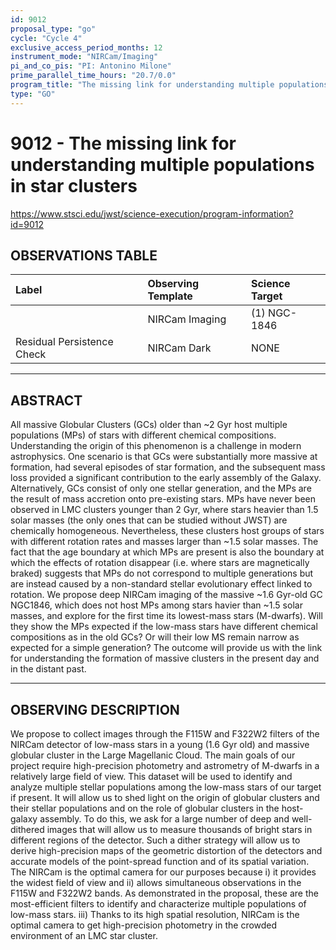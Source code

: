 ```yaml
---
id: 9012
proposal_type: "go"
cycle: "Cycle 4"
exclusive_access_period_months: 12
instrument_mode: "NIRCam/Imaging"
pi_and_co_pis: "PI: Antonino Milone"
prime_parallel_time_hours: "20.7/0.0"
program_title: "The missing link for understanding multiple populations in star clusters"
type: "GO"
---
```

# 9012 - The missing link for understanding multiple populations in star clusters
https://www.stsci.edu/jwst/science-execution/program-information?id=9012
## OBSERVATIONS TABLE
| Label                      | Observing Template | Science Target    |
| :------------------------- | :----------------- | :---------------- |
|                            | NIRCam Imaging     | (1) NGC-1846      |
| Residual Persistence Check | NIRCam Dark        | NONE              |

---

## ABSTRACT

All massive Globular Clusters (GCs) older than ~2 Gyr host multiple populations (MPs) of stars with different chemical compositions. Understanding the origin of this phenomenon is a challenge in modern astrophysics. One scenario is that GCs were substantially more massive at formation, had several episodes of star formation, and the subsequent mass loss provided a significant contribution to the early assembly of the Galaxy. Alternatively, GCs consist of only one stellar generation, and the MPs are the result of mass accretion onto pre-existing stars. MPs have never been observed in LMC clusters younger than 2 Gyr, where stars heavier than 1.5 solar masses (the only ones that can be studied without JWST) are chemically homogeneous. Nevertheless, these clusters host groups of stars with different rotation rates and masses larger than ~1.5 solar masses. The fact that the age boundary at which MPs are present is also the boundary at which the effects of rotation disappear (i.e. where stars are magnetically braked) suggests that MPs do not correspond to multiple generations but are instead caused by a non-standard stellar evolutionary effect linked to rotation. We propose deep NIRCam imaging of the massive ~1.6 Gyr-old GC NGC1846, which does not host MPs among stars havier than ~1.5 solar masses, and explore for the first time its lowest-mass stars (M-dwarfs). Will they show the MPs expected if the low-mass stars have different chemical compositions as in the old GCs? Or will their low MS remain narrow as expected for a simple generation? The outcome will provide us with the link for understanding the formation of massive clusters in the present day and in the distant past.

---

## OBSERVING DESCRIPTION

We propose to collect images through the F115W and F322W2 filters of the NIRCam detector of low-mass stars in a young (1.6 Gyr old) and massive globular cluster in the Large Magellanic Cloud. The main goals of our project require high-precision photometry and astrometry of M-dwarfs in a relatively large field of view. This dataset will be used to identify and analyze multiple stellar populations among the low-mass stars of our target if present. It will allow us to shed light on the origin of globular clusters and their stellar populations and on the role of globular clusters in the host-galaxy assembly. To do this, we ask for a large number of deep and well-dithered images that will allow us to measure thousands of bright stars in different regions of the detector. Such a dither strategy will allow us to derive high-precision maps of the geometric distortion of the detectors and accurate models of the point-spread function and of its spatial variation. The NIRCam is the optimal camera for our purposes because i) it provides the widest field of view and ii) allows simultaneous observations in the F115W and F322W2 bands. As demonstrated in the proposal, these are the most-efficient filters to identify and characterize multiple populations of low-mass stars. iii) Thanks to its high spatial resolution, NIRCam is the optimal camera to get high-precision photometry in the crowded environment of an LMC star cluster.